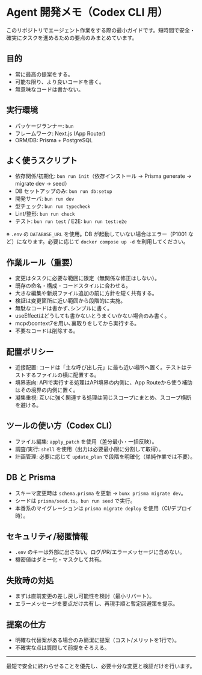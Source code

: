 # Agent 開発メモ（Codex CLI 用）

このリポジトリでエージェント作業をする際の最小ガイドです。短時間で安全・確実にタスクを進めるための要点のみまとめています。

## 目的
- 常に最高の提案をする。
- 可能な限り、より良いコードを書く。
- 無意味なコードは書かない。

## 実行環境
- パッケージランナー: `bun`
- フレームワーク: Next.js (App Router)
- ORM/DB: Prisma + PostgreSQL

## よく使うスクリプト
- 依存関係/初期化: `bun run init`（依存インストール → Prisma generate → migrate dev → seed）
- DB セットアップのみ: `bun run db:setup`
- 開発サーバ: `bun run dev`
- 型チェック: `bun run typecheck`
- Lint/整形: `bun run check`
- テスト: `bun run test` / E2E: `bun run test:e2e`

※ `.env` の `DATABASE_URL` を使用。DB が起動していない場合はエラー（P1001 など）になります。必要に応じて `docker compose up -d` を利用してください。

## 作業ルール（重要）
- 変更はタスクに必要な範囲に限定（無関係な修正はしない）。
- 既存の命名・構成・コードスタイルに合わせる。
- 大きな編集や新規ファイル追加の前に方針を短く共有する。
- 検証は変更箇所に近い範囲から段階的に実施。
- 無駄なコードは書かず､シンプルに書く。
- useEffectはどうしても書かないとうまくいかない場合のみ書く。
- mcpのcontext7を用い､裏取りをしてから実行する。
- 不要なコードは削除する｡

## 配置ポリシー

- 近接配置: コードは「主な呼び出し元」に最も近い場所へ置く。テストはテストするファイルの横に配置する。
- 境界志向: APIで実行する処理はAPI境界の内側に、App Routeから使う補助はその境界の内側に置く。
- 凝集重視: 互いに強く関連する処理は同じスコープにまとめ、スコープ横断を避ける。

## ツールの使い方（Codex CLI）
- ファイル編集: `apply_patch` を使用（差分最小・一括反映）。
- 調査/実行: `shell` を使用（出力は必要最小限に分割して取得）。
- 計画管理: 必要に応じて `update_plan` で段階を明確化（単純作業では不要）。

## DB と Prisma
- スキーマ変更時は `schema.prisma` を更新 → `bunx prisma migrate dev`。
- シードは `prisma/seed.ts`。`bun run seed` で実行。
- 本番系のマイグレーションは `prisma migrate deploy` を使用（CI/デプロイ時）。

## セキュリティ/秘匿情報
- `.env` のキーは外部に出さない。ログ/PR/エラーメッセージに含めない。
- 機密値はダミー化・マスクして共有。

## 失敗時の対処
- まずは直前変更の差し戻し可能性を検討（最小リバート）。
- エラーメッセージを要点だけ共有し、再現手順と暫定回避策を提示。

## 提案の仕方
- 明確な代替案がある場合のみ簡潔に提案（コスト/メリットを1行で）。
- 不確実な点は質問して前提をそろえる。

---
最短で安全に終わらせることを優先し、必要十分な変更と検証だけを行います。
